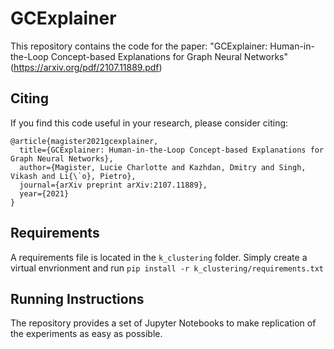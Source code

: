 # GCExplainer

This repository contains the code for the paper: "GCExplainer: Human-in-the-Loop Concept-based Explanations for Graph Neural Networks" (https://arxiv.org/pdf/2107.11889.pdf)

## Citing

If you find this code useful in your research, please consider citing:

```
@article{magister2021gcexplainer,
  title={GCExplainer: Human-in-the-Loop Concept-based Explanations for Graph Neural Networks},
  author={Magister, Lucie Charlotte and Kazhdan, Dmitry and Singh, Vikash and Li{\`o}, Pietro},
  journal={arXiv preprint arXiv:2107.11889},
  year={2021}
}
```

## Requirements

A requirements file is located in the `k_clustering` folder. Simply create a virtual envrionment and run `pip install -r k_clustering/requirements.txt`

## Running Instructions

The repository provides a set of Jupyter Notebooks to make replication of the experiments as easy as possible.
